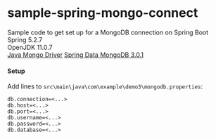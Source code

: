 # sample-spring-mongo-connect


Sample code to get set up for a MongoDB connection on Spring Boot  
Spring 5.2.7  
OpenJDK 11.0.7  
[Java Mongo Driver](https://mongodb.github.io/mongo-java-driver/4.0/driver/getting-started/installation/)
[Spring Data MongoDB 3.0.1](https://mvnrepository.com/artifact/org.springframework.data/spring-data-mongodb/3.0.1.RELEASE)  

#### Setup

Add lines to `src\main\java\com\example\demo3\mongodb.properties`:

```
db.connection=<...>
db.host=<...>
db.port=<...>
db.username=<...>
db.password=<...>
db.database=<...>
```
